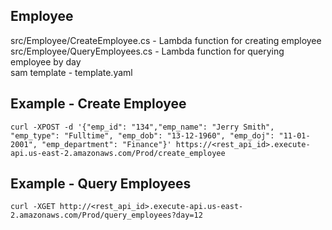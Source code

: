 Employee
--------

src/Employee/CreateEmployee.cs - Lambda function for creating employee <br/>
src/Employee/QueryEmployees.cs - Lambda function for querying employee by day <br/> 
sam template - template.yaml

Example - Create Employee
-------------------------
`curl -XPOST -d '{"emp_id": "134","emp_name": "Jerry Smith", "emp_type": "Fulltime", "emp_dob": "13-12-1960", "emp_doj": "11-01-2001", "emp_department": "Finance"}' https://<rest_api_id>.execute-api.us-east-2.amazonaws.com/Prod/create_employee`


Example - Query Employees
-------------------------
`curl -XGET http://<rest_api_id>.execute-api.us-east-2.amazonaws.com/Prod/query_employees?day=12`
